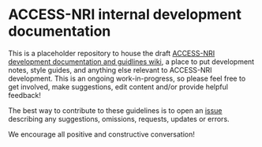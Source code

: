 # ACCESS-NRI internal development documentation

This is a placeholder repository to house the draft [ACCESS-NRI development documentation and guidlines wiki](https://github.com/ACCESS-NRI/dev-docs/wiki), a place to put development notes, style guides, and anything else relevant to ACCESS-NRI development. This is an ongoing work-in-progress, so please feel free to get involved, make suggestions, edit content and/or provide helpful feedback!

The best way to contribute to these guidelines is to open an [issue](https://github.com/ACCESS-NRI/dev-docs/issues) describing any suggestions, omissions, requests, updates or errors. 

We encourage all positive and constructive conversation!


